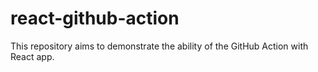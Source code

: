 # react-github-action
This repository aims to demonstrate the ability of the GitHub Action with React app.
